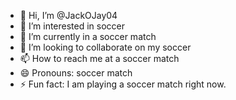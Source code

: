 - 👋 Hi, I’m @JackOJay04
- 👀 I’m interested in soccer
- 🌱 I’m currently in a soccer match
- 💞️ I’m looking to collaborate on my soccer
- 📫 How to reach me at a soccer match
- 😄 Pronouns: soccer match
- ⚡ Fun fact: I am playing a soccer match right now.

<!---
JackOJay04/JackOJay04 is a ✨ special ✨ repository because its `README.md` (this file) appears on your GitHub profile.
You can click the Preview link to take a look at your changes.
--->
